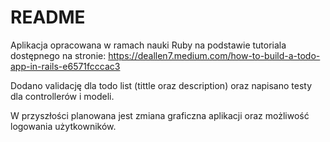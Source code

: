 # README

Aplikacja opracowana w ramach nauki Ruby na podstawie tutoriala dostępnego na stronie: https://deallen7.medium.com/how-to-build-a-todo-app-in-rails-e6571fcccac3

Dodano validację dla todo list (tittle oraz description) oraz napisano testy dla controllerów i modeli.

W przyszłości planowana jest zmiana graficzna aplikacji oraz możliwość logowania użytkowników.
